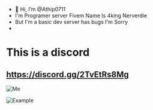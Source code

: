 - 👋 Hi, I’m @Athip0711
- I'm Programer server Fivem Name Is 4king Nerverdie
- But I'm a basic dev server has bugs I'm Sorry
- 
# This is a discord
## https://discord.gg/2TvEtRs8Mg

![Me](https://cdn.discordapp.com/attachments/1238388911722729472/1241393922249588890/screenshot.jpg?ex=66553e6f&is=6653ecef&hm=ab09a38968d25fb28767774b6d37234c4fac5bd6f701abff0f0e319846ae1448&)

![Example](https://discord-profile-starcea.paring.moe/discord/1167039438971486293?)
